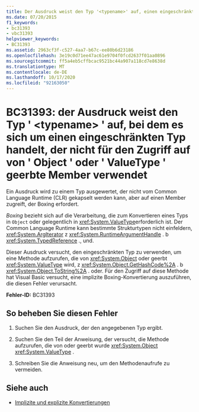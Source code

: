 ```yaml
---
title: Der Ausdruck weist den Typ '<typename>' auf, einen eingeschränkten Typ, der nicht verwendet werden kann, um auf von 'Object' oder 'ValueType' geerbte Member zuzugreifen
ms.date: 07/20/2015
f1_keywords:
- bc31393
- vbc31393
helpviewer_keywords:
- BC31393
ms.assetid: 2963cf3f-c527-4aa7-b67c-ee80b6d23186
ms.openlocfilehash: 3e19c0d71ee47ac61e9704f0fcd2637f01aa0896
ms.sourcegitcommit: ff5a4eb5cffbcac9521bc44a907a118cd7e8638d
ms.translationtype: MT
ms.contentlocale: de-DE
ms.lasthandoff: 10/17/2020
ms.locfileid: "92163050"
---
```

# <a name="bc31393-expression-has-the-type-typename-which-is-a-restricted-type-and-cannot-be-used-to-access-members-inherited-from-object-or-valuetype"></a>BC31393: der Ausdruck weist den Typ ' \<typename> ' auf, bei dem es sich um einen eingeschränkten Typ handelt, der nicht für den Zugriff auf von ' Object ' oder ' ValueType ' geerbte Member verwendet

Ein Ausdruck wird zu einem Typ ausgewertet, der nicht vom Common Language Runtime (CLR) gekapselt werden kann, aber auf einen Member zugreift, der Boxing erfordert.

 *Boxing* bezieht sich auf die Verarbeitung, die zum Konvertieren eines Typs in `Object` oder gelegentlich in <xref:System.ValueType>erforderlich ist. Der Common Language Runtime kann bestimmte Strukturtypen nicht einfeldern, <xref:System.ArgIterator> z <xref:System.RuntimeArgumentHandle> . b <xref:System.TypedReference> ., und.

 Dieser Ausdruck versucht, den eingeschränkten Typ zu verwenden, um eine Methode aufzurufen, die von <xref:System.Object> oder geerbt <xref:System.ValueType> wird, z <xref:System.Object.GetHashCode%2A> . b <xref:System.Object.ToString%2A> . oder. Für den Zugriff auf diese Methode hat Visual Basic versucht, eine implizite Boxing-Konvertierung auszuführen, die diesen Fehler verursacht.

 **Fehler-ID:** BC31393

## <a name="to-correct-this-error"></a>So beheben Sie diesen Fehler

1. Suchen Sie den Ausdruck, der den angegebenen Typ ergibt.

2. Suchen Sie den Teil der Anweisung, der versucht, die Methode aufzurufen, die von oder geerbt wurde <xref:System.Object> <xref:System.ValueType> .

3. Schreiben Sie die Anweisung neu, um den Methodenaufrufe zu vermeiden.

## <a name="see-also"></a>Siehe auch

- [Implizite und explizite Konvertierungen](../../programming-guide/language-features/data-types/implicit-and-explicit-conversions.md)
